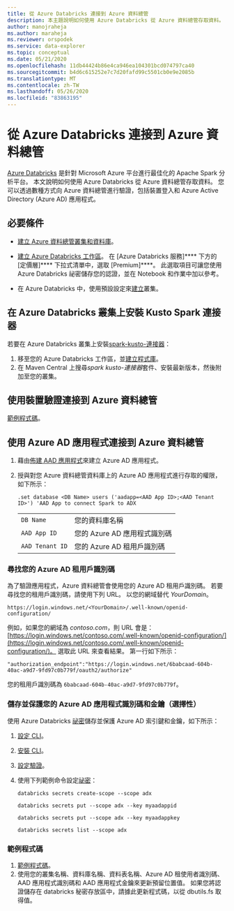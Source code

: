 ```yaml
---
title: 從 Azure Databricks 連接到 Azure 資料總管
description: 本主題說明如何使用 Azure Databricks 從 Azure 資料總管存取資料。
author: manojraheja
ms.author: maraheja
ms.reviewer: orspodek
ms.service: data-explorer
ms.topic: conceptual
ms.date: 05/21/2020
ms.openlocfilehash: 11db44424b86e4ca946ea104301bcd074797ca40
ms.sourcegitcommit: b4d6c615252e7c7d20fafd99c5501cb0e9e2085b
ms.translationtype: MT
ms.contentlocale: zh-TW
ms.lasthandoff: 05/26/2020
ms.locfileid: "83863195"
---
```

# <a name="connect-to-azure-data-explorer-from-azure-databricks"></a>從 Azure Databricks 連接到 Azure 資料總管

[Azure Databricks](https://docs.microsoft.com/azure/azure-databricks/what-is-azure-databricks) 是針對 Microsoft Azure 平台進行最佳化的 Apache Spark 分析平台。 本文說明如何使用 Azure Databricks 從 Azure 資料總管存取資料。 您可以透過數種方式向 Azure 資料總管進行驗證，包括裝置登入和 Azure Active Directory (Azure AD) 應用程式。
 
## <a name="prerequisites"></a>必要條件

- [建立 Azure 資料總管叢集和資料庫](create-cluster-database-portal.md)。
- [建立 Azure Databricks 工作區](/azure/azure-databricks/quickstart-create-databricks-workspace-portal#create-an-azure-databricks-workspace)。 在 [Azure Databricks 服務]**** 下方的 [定價層]**** 下拉式清單中，選取 [Premium]****。 此選取項目可讓您使用 Azure Databricks 祕密儲存您的認證，並在 Notebook 和作業中加以參考。

- 在 Azure Databricks 中，使用預設設定來[建立](https://docs.azuredatabricks.net/user-guide/clusters/create.html)叢集。

 ## <a name="install-the-kusto-spark-connector-on-your-azure-databricks-cluster"></a>在 Azure Databricks 叢集上安裝 Kusto Spark 連接器

若要在 Azure Databricks 叢集上安裝[spark-kusto-連接器](https://mvnrepository.com/artifact/com.microsoft.azure.kusto/spark-kusto-connector)：

1. 移至您的 Azure Databricks 工作區，並[建立程式庫](https://docs.azuredatabricks.net/user-guide/libraries.html#create-a-library)。
1. 在 Maven Central 上搜尋*spark kusto-連接器*套件、安裝最新版本，然後附加至您的叢集。 

## <a name="connect-to-azure-data-explorer-by-using-a-device-authentication"></a>使用裝置驗證連接到 Azure 資料總管

[範例程式碼](https://github.com/Azure/azure-kusto-spark/blob/master/samples/src/main/python/pyKusto.py)。

## <a name="connect-to-azure-data-explorer-by-using-an-azure-ad-app"></a>使用 Azure AD 應用程式連接到 Azure 資料總管

1. 藉由[佈建 AAD 應用程式](kusto/management/access-control/how-to-provision-aad-app.md)來建立 Azure AD 應用程式。
1. 授與對您 Azure 資料總管資料庫上的 Azure AD 應用程式進行存取的權限，如下所示：

    ```kusto
    .set database <DB Name> users ('aadapp=<AAD App ID>;<AAD Tenant ID>') 'AAD App to connect Spark to ADX
    ```
    |   |   |
    | - | - |
    | ```DB Name``` | 您的資料庫名稱 |
    | ```AAD App ID``` | 您的 Azure AD 應用程式識別碼 |
    | ```AAD Tenant ID``` | 您的 Azure AD 租用戶識別碼 |

### <a name="find-your-azure-ad-tenant-id"></a>尋找您的 Azure AD 租用戶識別碼

為了驗證應用程式，Azure 資料總管會使用您的 Azure AD 租用戶識別碼。 若要尋找您的租用戶識別碼，請使用下列 URL。 以您的網域替代 *YourDomain*。

```
https://login.windows.net/<YourDomain>/.well-known/openid-configuration/
```

例如，如果您的網域為 *contoso.com*，則 URL 會是：[https://login.windows.net/contoso.com/.well-known/openid-configuration/](https://login.windows.net/contoso.com/.well-known/openid-configuration/)。 選取此 URL 來查看結果。 第一行如下所示： 

```
"authorization_endpoint":"https://login.windows.net/6babcaad-604b-40ac-a9d7-9fd97c0b779f/oauth2/authorize"
```

您的租用戶識別碼為 `6babcaad-604b-40ac-a9d7-9fd97c0b779f`。 

### <a name="store-and-secure-your-azure-ad-app-id-and-key-optional"></a>儲存並保護您的 Azure AD 應用程式識別碼和金鑰（選擇性）  

使用 Azure Databricks [祕密](https://docs.azuredatabricks.net/user-guide/secrets/index.html#secrets)儲存並保護 Azure AD 索引鍵和金鑰，如下所示：

1. [設定 CLI](https://docs.azuredatabricks.net/user-guide/dev-tools/databricks-cli.html#set-up-the-cli)。
1. [安裝 CLI](https://docs.azuredatabricks.net/user-guide/dev-tools/databricks-cli.html#install-the-cli)。 
1. [設定驗證](https://docs.azuredatabricks.net/user-guide/dev-tools/databricks-cli.html#set-up-authentication)。
1. 使用下列範例命令設定[祕密](https://docs.azuredatabricks.net/user-guide/secrets/index.html#secrets)：

    ```databricks secrets create-scope --scope adx```

    ```databricks secrets put --scope adx --key myaadappid```

    ```databricks secrets put --scope adx --key myaadappkey```

    ```databricks secrets list --scope adx```

### <a name="sample-code"></a>範例程式碼

1. [範例程式碼](https://github.com/Azure/azure-kusto-spark/blob/master/samples/src/main/python/pyKusto.py)。 
1. 使用您的叢集名稱、資料庫名稱、資料表名稱、Azure AD 租使用者識別碼、AAD 應用程式識別碼和 AAD 應用程式金鑰來更新預留位置值。 如果您將認證儲存在 databricks 秘密存放區中，請據此更新程式碼，以從 dbutils.fs 取得值。
